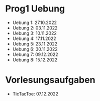 # Prog1 Uebung

- Uebung 1: 27.10.2022
- Uebung 2: 03.11.2022
- Uebung 3: 10.11.2022
- Uebung 4: 17.11.2022
- Uebung 5: 23.11.2022
- Uebung 6: 30.11.2022
- Uebung 7: 09.12.2022
- Uebung 8: 15.12.2022

# Vorlesungsaufgaben

- TicTacToe: 07.12.2022
